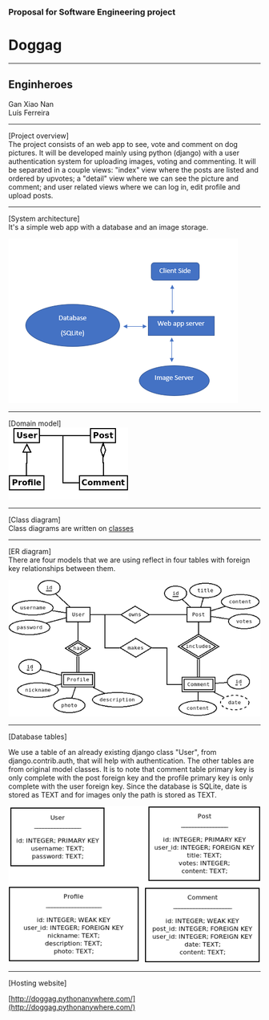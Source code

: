 ### Proposal for Software Engineering project

# Doggag
---

## Enginheroes
Gan Xiao Nan  
Luís Ferreira

---

[Project overview]  
The project consists of an web app to see, vote and comment on dog pictures. It will be developed mainly using python (django) with a user authentication system for uploading images, voting and commenting.
It will be separated in a couple views: "index" view where the posts are listed and ordered by upvotes; a "detail" view where we can see the picture and comment; and user related views where we can log in, edit profile and upload posts.

---

[System architecture]  
It's a simple web app with a database and an image storage.

![architecture failed to load](./imgs_proposal/Architecture.PNG)


---

[Domain model]  
![Domain model diagram failed to load](./imgs_proposal/domain.png)  

---

[Class diagram]  
Class diagrams are written on [classes](Class.md)

---

[ER diagram]  
There are four models that we are using reflect in four tables with foreign key relationships between them.  

![ER diagram failed to load](./imgs_proposal/ER_doggag.png)

---

[Database tables]  

We use a table of an already existing django class "User", from django.contrib.auth, that will help with authentication. The other tables are from original model classes. It is to note that comment table primary key is only complete with the post foreign key and the profile primary key is only complete with the user foreign key. Since the database is SQLite, date is stored as TEXT and for images only the path is stored as TEXT.  

![Database tables failed to load](./imgs_proposal/db.png)

---

[Hosting website]  

[http://doggag.pythonanywhere.com/](http://doggag.pythonanywhere.com/)
